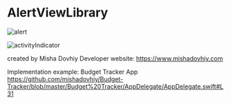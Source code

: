# AlertViewLibrary
![alert](https://github.com/mishadovhiy/AlertViewLibrary/assets/44978117/4528b64f-7b93-48c6-b90f-c1a784995cf9)

![activityIndicator](https://github.com/mishadovhiy/AlertViewLibrary/assets/44978117/61b6ca7f-a91b-434b-94fe-de278a0d8ef5)


created by Misha Dovhiy 
Developer website: https://www.mishadovhiy.com

Implementation example: Budget Tracker App https://github.com/mishadovhiy/Budget-Tracker/blob/master/Budget%20Tracker/AppDelegate/AppDelegate.swift#L31


